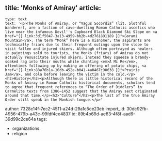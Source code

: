 title: 'Monks of Amiray​'
article:
  -
    type: text
    text: '<p>The Monks of Amiray, or “Vagus Socordia” (lit. Slothful Wanderer), are a faction of cave-dwelling Roman Catholic ascetics who live near the infamous Devil''s Cupboard Black Diamond Ski Slope on <a href="{{ link:3d1f5047-3a13-4959-bb2b-4d2761891189 }}">Gorami Mountain</a>. The term “Monk” here is a misnomer; the aspirants are technically friars due to their frequent outings upon the slope to visit fallen and injured skiers. Although often portrayed as healers in paintings sold to tourists, the Monks (friars) of Amiray do not actually resuscitate injured skiers; instead they squeeze a brandy-soaked rag into their mouths while chanting <em>A Mi Re</em>, oftentimes following up by making an offering of potato chips, <a href="{{ link:88a76b1a-10db-452e-b041-4a0467c90638 }}">Prairie Jam</a>, and cola before leaving the victim in the cold.</p><h2>History</h2><p>Although there is little historical record of the Monks of Amiray in Roman Catholic historical documents, scholars tend to agree that frequent references to “The Order of Diddlers” in Carmelite texts from 1386—1452 suggest that the Amiray sect originated around that time.</p><h2>"Culture"</h2><p>The last of the true Amiray Order still speak in the Monkish tongue.</p>'
author: 7328c14f-7ec2-4511-a24d-29a1c5ce23eb
import_id: 30dc92fb-4956-479b-a43c-99fdf4ce4837
id: 89b4b69d-ae83-4f8f-aad6-39d99c2ce64a
tags:
  - organizations
  - religion
